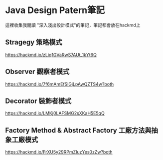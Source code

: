 # Java Design Patern筆記

這裡收集我閱讀 "深入淺出設計模式"的筆記，筆記都會放在hackmd上

## Stragegy 策略模式

https://hackmd.io/zLiq1GVaRwS7AUt_1kYt6Q

## Observer 觀察者模式

https://hackmd.io/7f6mAmEfSlGjLpAwQZTS4w?both

## Decorator 裝飾者模式

https://hackmd.io/LMKj0LAFSMG2sXKaH5E5qQ

## Factory Method & Abstract Factory 工廠方法與抽象工廠模式

https://hackmd.io/FrXU5y29RPmZIuzYes0zZw?both